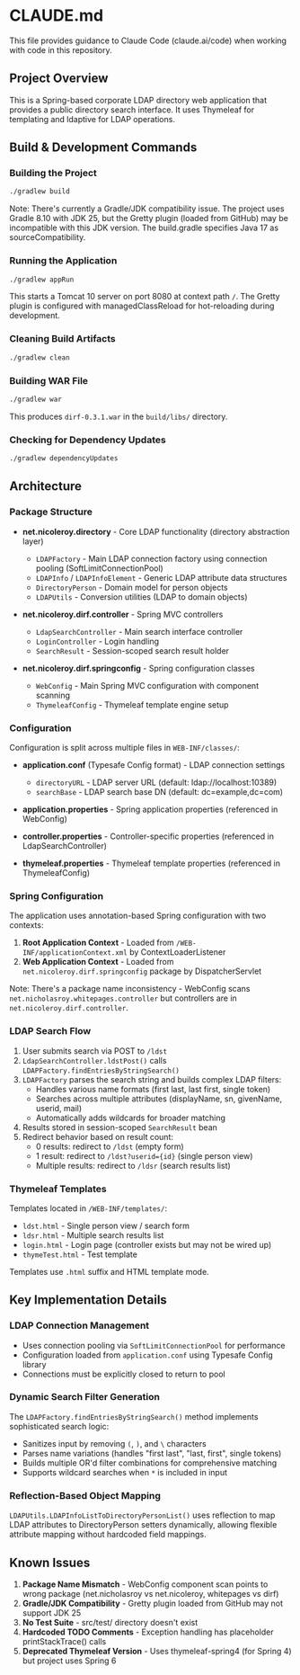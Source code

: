 # CLAUDE.md

This file provides guidance to Claude Code (claude.ai/code) when working with code in this repository.

## Project Overview

This is a Spring-based corporate LDAP directory web application that provides a public directory search interface. It uses Thymeleaf for templating and ldaptive for LDAP operations.

## Build & Development Commands

### Building the Project
```bash
./gradlew build
```

Note: There's currently a Gradle/JDK compatibility issue. The project uses Gradle 8.10 with JDK 25, but the Gretty plugin (loaded from GitHub) may be incompatible with this JDK version. The build.gradle specifies Java 17 as sourceCompatibility.

### Running the Application
```bash
./gradlew appRun
```

This starts a Tomcat 10 server on port 8080 at context path `/`. The Gretty plugin is configured with managedClassReload for hot-reloading during development.

### Cleaning Build Artifacts
```bash
./gradlew clean
```

### Building WAR File
```bash
./gradlew war
```

This produces `dirf-0.3.1.war` in the `build/libs/` directory.

### Checking for Dependency Updates
```bash
./gradlew dependencyUpdates
```

## Architecture

### Package Structure

- **net.nicoleroy.directory** - Core LDAP functionality (directory abstraction layer)
  - `LDAPFactory` - Main LDAP connection factory using connection pooling (SoftLimitConnectionPool)
  - `LDAPInfo` / `LDAPInfoElement` - Generic LDAP attribute data structures
  - `DirectoryPerson` - Domain model for person objects
  - `LDAPUtils` - Conversion utilities (LDAP to domain objects)

- **net.nicoleroy.dirf.controller** - Spring MVC controllers
  - `LdapSearchController` - Main search interface controller
  - `LoginController` - Login handling
  - `SearchResult` - Session-scoped search result holder

- **net.nicoleroy.dirf.springconfig** - Spring configuration classes
  - `WebConfig` - Main Spring MVC configuration with component scanning
  - `ThymeleafConfig` - Thymeleaf template engine setup

### Configuration

Configuration is split across multiple files in `WEB-INF/classes/`:

- **application.conf** (Typesafe Config format) - LDAP connection settings
  - `directoryURL` - LDAP server URL (default: ldap://localhost:10389)
  - `searchBase` - LDAP search base DN (default: dc=example,dc=com)

- **application.properties** - Spring application properties (referenced in WebConfig)
- **controller.properties** - Controller-specific properties (referenced in LdapSearchController)
- **thymeleaf.properties** - Thymeleaf template properties (referenced in ThymeleafConfig)

### Spring Configuration

The application uses annotation-based Spring configuration with two contexts:

1. **Root Application Context** - Loaded from `/WEB-INF/applicationContext.xml` by ContextLoaderListener
2. **Web Application Context** - Loaded from `net.nicoleroy.dirf.springconfig` package by DispatcherServlet

Note: There's a package name inconsistency - WebConfig scans `net.nicholasroy.whitepages.controller` but controllers are in `net.nicoleroy.dirf.controller`.

### LDAP Search Flow

1. User submits search via POST to `/ldst`
2. `LdapSearchController.ldstPost()` calls `LDAPFactory.findEntriesByStringSearch()`
3. `LDAPFactory` parses the search string and builds complex LDAP filters:
   - Handles various name formats (first last, last first, single token)
   - Searches across multiple attributes (displayName, sn, givenName, userid, mail)
   - Automatically adds wildcards for broader matching
4. Results stored in session-scoped `SearchResult` bean
5. Redirect behavior based on result count:
   - 0 results: redirect to `/ldst` (empty form)
   - 1 result: redirect to `/ldst?userid={id}` (single person view)
   - Multiple results: redirect to `/ldsr` (search results list)

### Thymeleaf Templates

Templates located in `/WEB-INF/templates/`:
- `ldst.html` - Single person view / search form
- `ldsr.html` - Multiple search results list
- `login.html` - Login page (controller exists but may not be wired up)
- `thymeTest.html` - Test template

Templates use `.html` suffix and HTML template mode.

## Key Implementation Details

### LDAP Connection Management
- Uses connection pooling via `SoftLimitConnectionPool` for performance
- Configuration loaded from `application.conf` using Typesafe Config library
- Connections must be explicitly closed to return to pool

### Dynamic Search Filter Generation
The `LDAPFactory.findEntriesByStringSearch()` method implements sophisticated search logic:
- Sanitizes input by removing `(`, `)`, and `\` characters
- Parses name variations (handles "first last", "last, first", single tokens)
- Builds multiple OR'd filter combinations for comprehensive matching
- Supports wildcard searches when `*` is included in input

### Reflection-Based Object Mapping
`LDAPUtils.LDAPInfoListToDirectoryPersonList()` uses reflection to map LDAP attributes to DirectoryPerson setters dynamically, allowing flexible attribute mapping without hardcoded field mappings.

## Known Issues

1. **Package Name Mismatch** - WebConfig component scan points to wrong package (net.nicholasroy vs net.nicoleroy, whitepages vs dirf)
2. **Gradle/JDK Compatibility** - Gretty plugin loaded from GitHub may not support JDK 25
3. **No Test Suite** - src/test/ directory doesn't exist
4. **Hardcoded TODO Comments** - Exception handling has placeholder printStackTrace() calls
5. **Deprecated Thymeleaf Version** - Uses thymeleaf-spring4 (for Spring 4) but project uses Spring 6
